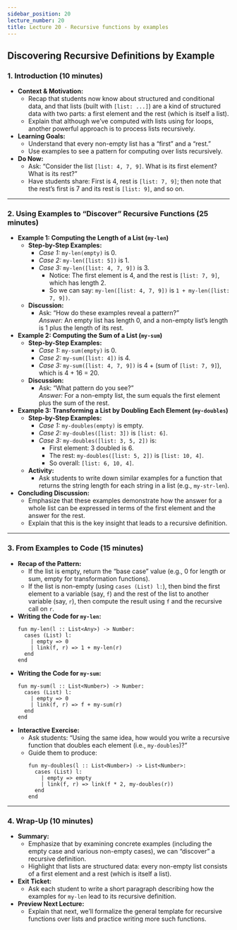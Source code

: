 ```yaml
---
sidebar_position: 20
lecture_number: 20
title: Lecture 20 - Recursive functions by examples
---
```


## Discovering Recursive Definitions by Example

### 1. Introduction (10 minutes)
- **Context & Motivation:**
  - Recap that students now know about structured and conditional data, and that lists (built with `[list: ...]`) are a kind of structured data with two parts: a first element and the rest (which is itself a list).
  - Explain that although we’ve computed with lists using for loops, another powerful approach is to process lists recursively.
- **Learning Goals:**
  - Understand that every non-empty list has a “first” and a “rest.”
  - Use examples to see a pattern for computing over lists recursively.
- **Do Now:**
  - Ask: “Consider the list `[list: 4, 7, 9]`. What is its first element? What is its rest?”
  - Have students share: First is 4, rest is `[list: 7, 9]`; then note that the rest’s first is 7 and its rest is `[list: 9]`, and so on.

---

### 2. Using Examples to “Discover” Recursive Functions (25 minutes)
- **Example 1: Computing the Length of a List (`my-len`)**
  - **Step-by-Step Examples:**
    - *Case 1:* `my-len(empty)` is 0.
    - *Case 2:* `my-len([list: 5])` is 1.
    - *Case 3:* `my-len([list: 4, 7, 9])` is 3.
      - Notice: The first element is 4, and the rest is `[list: 7, 9]`, which has length 2.
      - So we can say: `my-len([list: 4, 7, 9])` is `1 + my-len([list: 7, 9])`.
  - **Discussion:**
    - Ask: “How do these examples reveal a pattern?”  
      *Answer:* An empty list has length 0, and a non-empty list’s length is 1 plus the length of its rest.
- **Example 2: Computing the Sum of a List (`my-sum`)**
  - **Step-by-Step Examples:**
    - *Case 1:* `my-sum(empty)` is 0.
    - *Case 2:* `my-sum([list: 4])` is 4.
    - *Case 3:* `my-sum([list: 4, 7, 9])` is 4 + (sum of `[list: 7, 9]`), which is 4 + 16 = 20.
  - **Discussion:**
    - Ask: “What pattern do you see?”  
      *Answer:* For a non-empty list, the sum equals the first element plus the sum of the rest.
- **Example 3: Transforming a List by Doubling Each Element (`my-doubles`)**
  - **Step-by-Step Examples:**
    - *Case 1:* `my-doubles(empty)` is empty.
    - *Case 2:* `my-doubles([list: 3])` is `[list: 6]`.
    - *Case 3:* `my-doubles([list: 3, 5, 2])` is:
      - First element: 3 doubled is 6.
      - The rest: `my-doubles([list: 5, 2])` is `[list: 10, 4]`.
      - So overall: `[list: 6, 10, 4]`.
  - **Activity:**
    - Ask students to write down similar examples for a function that returns the string length for each string in a list (e.g., `my-str-len`).
- **Concluding Discussion:**
  - Emphasize that these examples demonstrate how the answer for a whole list can be expressed in terms of the first element and the answer for the rest.  
  - Explain that this is the key insight that leads to a recursive definition.

---

### 3. From Examples to Code (15 minutes)
- **Recap of the Pattern:**
  - If the list is empty, return the “base case” value (e.g., 0 for length or sum, empty for transformation functions).
  - If the list is non-empty (using `cases (List) l:`), then bind the first element to a variable (say, `f`) and the rest of the list to another variable (say, `r`), then compute the result using `f` and the recursive call on `r`.
- **Writing the Code for `my-len`:**
  ```pyret
  fun my-len(l :: List<Any>) -> Number:
    cases (List) l:
      | empty => 0
      | link(f, r) => 1 + my-len(r)
    end
  end
  ```
- **Writing the Code for `my-sum`:**
  ```pyret
  fun my-sum(l :: List<Number>) -> Number:
    cases (List) l:
      | empty => 0
      | link(f, r) => f + my-sum(r)
    end
  end
  ```
- **Interactive Exercise:**
  - Ask students: “Using the same idea, how would you write a recursive function that doubles each element (i.e., `my-doubles`)?”
  - Guide them to produce:
    ```pyret
    fun my-doubles(l :: List<Number>) -> List<Number>:
      cases (List) l:
        | empty => empty
        | link(f, r) => link(f * 2, my-doubles(r))
      end
    end
    ```

---

### 4. Wrap-Up (10 minutes)
- **Summary:**
  - Emphasize that by examining concrete examples (including the empty case and various non-empty cases), we can “discover” a recursive definition.
  - Highlight that lists are structured data: every non-empty list consists of a first element and a rest (which is itself a list).
- **Exit Ticket:**
  - Ask each student to write a short paragraph describing how the examples for `my-len` lead to its recursive definition.
- **Preview Next Lecture:**
  - Explain that next, we’ll formalize the general template for recursive functions over lists and practice writing more such functions.

